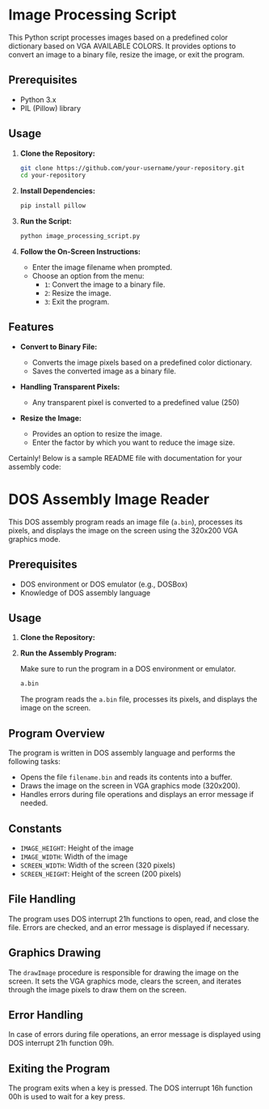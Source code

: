 # Image Processing Script

This Python script processes images based on a predefined color dictionary based on VGA AVAILABLE COLORS. It provides options to convert an image to a binary file, resize the image, or exit the program.

## Prerequisites

- Python 3.x
- PIL (Pillow) library

## Usage

1. **Clone the Repository:**

    ```bash
    git clone https://github.com/your-username/your-repository.git
    cd your-repository
    ```

2. **Install Dependencies:**

    ```bash
    pip install pillow
    ```

3. **Run the Script:**

    ```bash
    python image_processing_script.py
    ```

4. **Follow the On-Screen Instructions:**

    - Enter the image filename when prompted.
    - Choose an option from the menu:
        - `1`: Convert the image to a binary file.
        - `2`: Resize the image.
        - `3`: Exit the program.

## Features

- **Convert to Binary File:**
  - Converts the image pixels based on a predefined color dictionary.
  - Saves the converted image as a binary file.

- **Handling Transparent Pixels:**
  - Any transparent pixel is converted to a predefined value (250) 

- **Resize the Image:**
  - Provides an option to resize the image.
  - Enter the factor by which you want to reduce the image size.


Certainly! Below is a sample README file with documentation for your assembly code:

# DOS Assembly Image Reader

This DOS assembly program reads an image file (`a.bin`), processes its pixels, and displays the image on the screen using the 320x200 VGA graphics mode.


## Prerequisites

- DOS environment or DOS emulator (e.g., DOSBox)
- Knowledge of DOS assembly language

## Usage

1. **Clone the Repository:**

2. **Run the Assembly Program:**

    Make sure to run the program in a DOS environment or emulator.

    ```bash
    a.bin
    ```

    The program reads the `a.bin` file, processes its pixels, and displays the image on the screen.

## Program Overview

The program is written in DOS assembly language and performs the following tasks:

- Opens the file `filename.bin` and reads its contents into a buffer.
- Draws the image on the screen in VGA graphics mode (320x200).
- Handles errors during file operations and displays an error message if needed.

## Constants

- `IMAGE_HEIGHT`: Height of the image 
- `IMAGE_WIDTH`: Width of the image 
- `SCREEN_WIDTH`: Width of the screen (320 pixels)
- `SCREEN_HEIGHT`: Height of the screen (200 pixels)

## File Handling

The program uses DOS interrupt 21h functions to open, read, and close the file. Errors are checked, and an error message is displayed if necessary.

## Graphics Drawing

The `drawImage` procedure is responsible for drawing the image on the screen. It sets the VGA graphics mode, clears the screen, and iterates through the image pixels to draw them on the screen.

## Error Handling

In case of errors during file operations, an error message is displayed using DOS interrupt 21h function 09h.

## Exiting the Program

The program exits when a key is pressed. The DOS interrupt 16h function 00h is used to wait for a key press.



